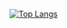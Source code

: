 [![Top Langs](https://github-readme-stats.vercel.app/api/top-langs/?username=Amagin0&layout=compact)](https://github.com/anuraghazra/github-readme-stats)
